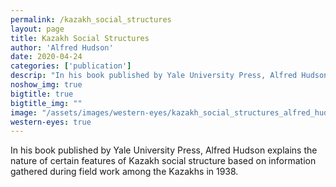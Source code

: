 ```yaml
---
permalink: /kazakh_social_structures
layout: page
title: Kazakh Social Structures
author: 'Alfred Hudson'
date: 2020-04-24
categories: ['publication']
descrip: "In his book published by Yale University Press, Alfred Hudson explains the nature of certain features of Kazakh social structure based on information gathered during field work among the Kazakhs in 1938."
noshow_img: true
bigtitle: true
bigtitle_img: ""
image: "/assets/images/western-eyes/kazakh_social_structures_alfred_hudson.png"
western-eyes: true
---
```

  
In his book published by Yale University Press, Alfred Hudson explains the nature of certain features of Kazakh social structure based on information gathered during field work among the Kazakhs in 1938.

<div class="container">
  <object data="https://drive.google.com/file/d/1acmppEu5j2fZbjGb3MUSbqVZ84fGjosc/preview" type="application/pdf" class="western-eyes-pdf" >
    <embed src="https://drive.google.com/file/d/1acmppEu5j2fZbjGb3MUSbqVZ84fGjosc/preview"
    type="application/pdf" class="western-eyes-pdf embed-responsive embed-responsive-1by1" />
  </object>
</div>

